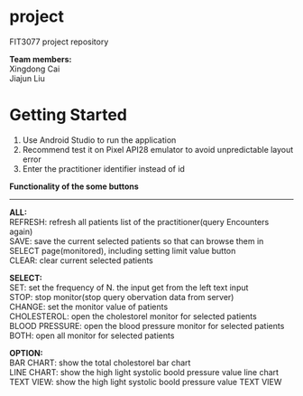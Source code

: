 # project

FIT3077 project repository

**Team members:**<br>
Xingdong Cai<br>
Jiajun Liu

# **Getting Started**
1. Use Android Studio to run the application<br>
2. Recommend test it on Pixel API28 emulator to avoid unpredictable layout error<br>
3. Enter the practitioner identifier instead of id<br>

**Functionality of the some buttons**<hr>

**ALL:**<br>
REFRESH: refresh all patients list of the practitioner(query Encounters again)<br>
SAVE: save the current selected patients so that can browse them in SELECT page(monitored), including setting limit value button<br>
CLEAR: clear current selected patients<br>

**SELECT:**<br>
SET: set the frequency of N. the input get from the left text input<br>
STOP: stop monitor(stop query obervation data from server)<br>
CHANGE: set the monitor value of patients<br>
CHOLESTEROL: open the  cholestorel monitor for selected patients <br>
BLOOD PRESSURE: open the blood pressure monitor for selected patients<br>
BOTH: open all monitor for selected patients<br>

**OPTION:**<br>
BAR CHART: show the total cholestorel bar chart<br>
LINE CHART: show the high light systolic boold pressure value line chart<br>
TEXT VIEW: show the  high light systolic boold pressure value TEXT VIEW<br>
